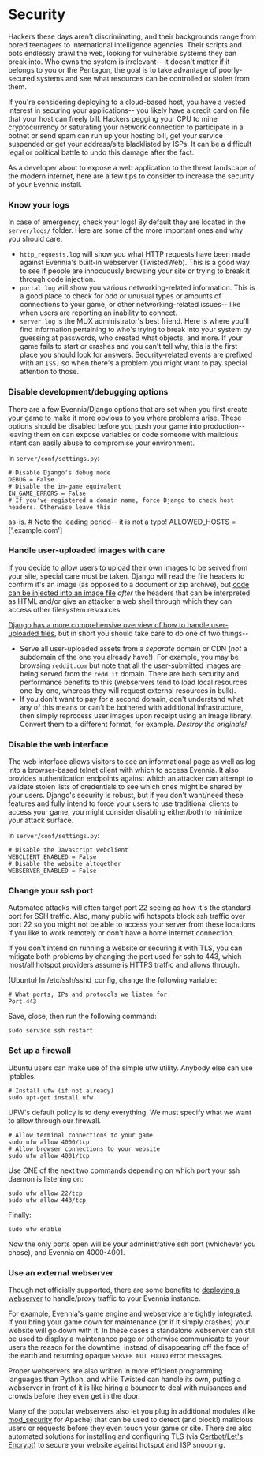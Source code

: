 # Security

Hackers these days aren't discriminating, and their backgrounds range from bored teenagers to
international intelligence agencies. Their scripts and bots endlessly crawl the web, looking for
vulnerable systems they can break into. Who owns the system is irrelevant-- it doesn't matter if it
belongs to you or the Pentagon, the goal is to take advantage of poorly-secured systems and see what
resources can be controlled or stolen from them.

If you're considering deploying to a cloud-based host, you have a vested interest in securing your
applications-- you likely have a credit card on file that your host can freely bill. Hackers pegging
your CPU to mine cryptocurrency or saturating your network connection to participate in a botnet or
send spam can run up your hosting bill, get your service suspended or get your address/site
blacklisted by ISPs. It can be a difficult legal or political battle to undo this damage after the
fact.

As a developer about to expose a web application to the threat landscape of the modern internet,
here are a few tips to consider to increase the security of your Evennia install.

### Know your logs
In case of emergency, check your logs! By default they are located in the `server/logs/` folder.
Here are some of the more important ones and why you should care:

* `http_requests.log` will show you what HTTP requests have been made against Evennia's built-in
webserver (TwistedWeb). This is a good way to see if people are innocuously browsing your site or
trying to break it through code injection.
* `portal.log` will show you various networking-related information. This is a good place to check
for odd or unusual types or amounts of connections to your game, or other networking-related
issues-- like when users are reporting an inability to connect.
* `server.log` is the MUX administrator's best friend. Here is where you'll find information
pertaining to who's trying to break into your system by guessing at passwords, who created what
objects, and more. If your game fails to start or crashes and you can't tell why, this is the first
place you should look for answers. Security-related events are prefixed with an `[SS]` so when
there's a problem you might want to pay special attention to those.

### Disable development/debugging options
There are a few Evennia/Django options that are set when you first create your game to make it more
obvious to you where problems arise. These options should be disabled before you push your game into
production-- leaving them on can expose variables or code someone with malicious intent can easily
abuse to compromise your environment.

In `server/conf/settings.py`:

    # Disable Django's debug mode
    DEBUG = False
    # Disable the in-game equivalent
    IN_GAME_ERRORS = False
    # If you've registered a domain name, force Django to check host headers. Otherwise leave this
as-is.
    # Note the leading period-- it is not a typo!
    ALLOWED_HOSTS = ['.example.com']

### Handle user-uploaded images with care
If you decide to allow users to upload their own images to be served from your site, special care
must be taken. Django will read the file headers to confirm it's an image (as opposed to a document
or zip archive), but [code can be injected into an image
file](https://insinuator.net/2014/05/django-image-validation-vulnerability/) *after* the headers
that can be interpreted as HTML and/or give an attacker a web shell through which they can access
other filesystem resources.

[Django has a more comprehensive overview of how to handle user-uploaded
files](https://docs.djangoproject.com/en/dev/topics/security/#user-uploaded-content-security), but
in short you should take care to do one of two things--

* Serve all user-uploaded assets from a *separate* domain or CDN (*not* a subdomain of the one you
already have!). For example, you may be browsing `reddit.com` but note that all the user-submitted
images are being served from the `redd.it` domain. There are both security and performance benefits
to this (webservers tend to load local resources one-by-one, whereas they will request external
resources in bulk).
* If you don't want to pay for a second domain, don't understand what any of this means or can't be
bothered with additional infrastructure, then simply reprocess user images upon receipt using an
image library. Convert them to a different format, for example. *Destroy the originals!*

### Disable the web interface
The web interface allows visitors to see an informational page as well as log into a browser-based
telnet client with which to access Evennia. It also provides authentication endpoints against which
an attacker can attempt to validate stolen lists of credentials to see which ones might be shared by
your users. Django's security is robust, but if you don't want/need these features and fully intend
to force your users to use traditional clients to access your game, you might consider disabling
either/both to minimize your attack surface.

In `server/conf/settings.py`:

    # Disable the Javascript webclient
    WEBCLIENT_ENABLED = False
    # Disable the website altogether
    WEBSERVER_ENABLED = False

### Change your ssh port
Automated attacks will often target port 22 seeing as how it's the standard port for SSH traffic.
Also,
many public wifi hotspots block ssh traffic over port 22 so you might not be able to access your
server from these locations if you like to work remotely or don't have a home internet connection.

If you don't intend on running a website or securing it with TLS, you can mitigate both problems by
changing the port used for ssh to 443, which most/all hotspot providers assume is HTTPS traffic and
allows through.

(Ubuntu) In /etc/ssh/sshd_config, change the following variable:

    # What ports, IPs and protocols we listen for
    Port 443

Save, close, then run the following command:

    sudo service ssh restart

### Set up a firewall
Ubuntu users can make use of the simple ufw utility. Anybody else can use iptables.
    
    # Install ufw (if not already)
    sudo apt-get install ufw

UFW's default policy is to deny everything. We must specify what we want to allow through our
firewall.

    # Allow terminal connections to your game
    sudo ufw allow 4000/tcp
    # Allow browser connections to your website
    sudo ufw allow 4001/tcp

Use ONE of the next two commands depending on which port your ssh daemon is listening on:

    sudo ufw allow 22/tcp
    sudo ufw allow 443/tcp

Finally:

    sudo ufw enable

Now the only ports open will be your administrative ssh port (whichever you chose), and Evennia on
4000-4001.

### Use an external webserver
Though not officially supported, there are some benefits to [deploying a webserver](./Apache-Config.md)
to handle/proxy traffic to your Evennia instance.

For example, Evennia's game engine and webservice are tightly integrated. If you bring your game
down for maintenance (or if it simply crashes) your website will go down with it. In these cases a
standalone webserver can still be used to display a maintenance page or otherwise communicate to
your users the reason for the downtime, instead of disappearing off the face of the earth and
returning opaque `SERVER NOT FOUND` error messages.

Proper webservers are also written in more efficient programming languages than Python, and while
Twisted can handle its own, putting a webserver in front of it is like hiring a bouncer to deal with
nuisances and crowds before they even get in the door.

Many of the popular webservers also let you plug in additional modules (like
[mod_security](https://en.wikipedia.org/wiki/ModSecurity) for Apache) that can be used to detect
(and block!) malicious users or requests before they even touch your game or site. There are also
automated solutions for installing and configuring TLS (via [Certbot/Let's
Encrypt](https://en.wikipedia.org/wiki/Let%27s_Encrypt)) to secure your website against hotspot and
ISP snooping.